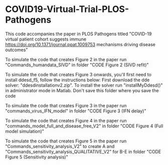 # COVID19-Virtual-Trial-PLOS-Pathogens
This code accompanies the paper in PLOS Pathogens titled "COVID-19 virtual patient cohort suggests immune https://doi.org/10.1371/journal.ppat.1009753 mechanisms driving disease outcomes" 

To simulate the code that creates Figure 2 in the paper run "Commands_humandata_SIVD" in folder "CODE Figure 2 (SIVD refit)"

To simulate the code that creates Figure 3 onwards, you'll first need to install ddesd_f5, follow the instructions below: 
First download the dde solver: "ddesdinstallationv2.zip". To install the solver run "installMyDdesd()" in administrator mode in Matlab. Don't save this folder where you save the code

To simulate the code that creates Figure 3 in the paper run "commands_virus_IFN_model" in folder "CODE Figure 3 (IFN delay)"

To simulate the code that creates Figure 4 in the paper run "commands_model_full_and_disease_free_V2" in folder "CODE Figure 4 (Full model simulation)"

To simulate the code that creates Figure 5 in the paper run "Commands_sensitivity_analysis_V2" to create A and "Commands_sensitivity_analysis_QUALITATIVE_V2" for B-E in folder "CODE Figure 5 (Sensitivity analysis)"
